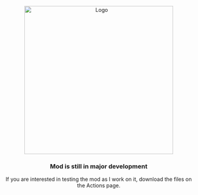 <p align="center"><img src="https://i.ibb.co/zrC8mms/icon.png" alt="Logo" width="400"></p>
<h3 align="center">Mod is still in major development</h3>
<p align="center">
If you are interested in testing the mod as I work on it, download the files on the Actions page.